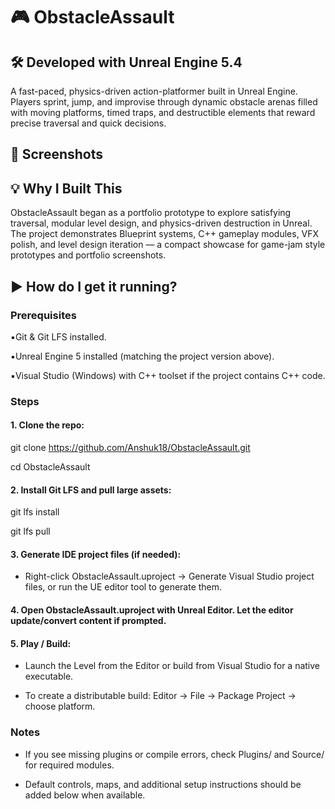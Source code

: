 # 🎮 ObstacleAssault

## 🛠️ Developed with Unreal Engine 5.4

A fast-paced, physics-driven action-platformer built in Unreal Engine. Players sprint, jump, and improvise through dynamic obstacle arenas filled with moving platforms, timed traps, and destructible elements that reward precise traversal and quick decisions.

## 📸 Screenshots

## 💡 Why I Built This

ObstacleAssault began as a portfolio prototype to explore satisfying traversal, modular level design, and physics-driven destruction in Unreal. The project demonstrates Blueprint systems, C++ gameplay modules, VFX polish, and level design iteration — a compact showcase for game-jam style prototypes and portfolio screenshots.

## ▶️ How do I get it running?

### Prerequisites

▪️Git & Git LFS installed.

▪️Unreal Engine 5 installed (matching the project version above).

▪️Visual Studio (Windows) with C++ toolset if the project contains C++ code.

### Steps

#### 1. Clone the repo:

git clone https://github.com/Anshuk18/ObstacleAssault.git

cd ObstacleAssault

#### 2. Install Git LFS and pull large assets:

git lfs install

git lfs pull

#### 3. Generate IDE project files (if needed):

- Right-click ObstacleAssault.uproject → Generate Visual Studio project files, or run the UE editor tool to generate them.

#### 4. Open ObstacleAssault.uproject with Unreal Editor. Let the editor update/convert content if prompted.

#### 5. Play / Build:

- Launch the Level from the Editor or build from Visual Studio for a native executable.

- To create a distributable build: Editor → File → Package Project → choose platform.

### Notes

- If you see missing plugins or compile errors, check Plugins/ and Source/ for required modules.

- Default controls, maps, and additional setup instructions should be added below when available.
